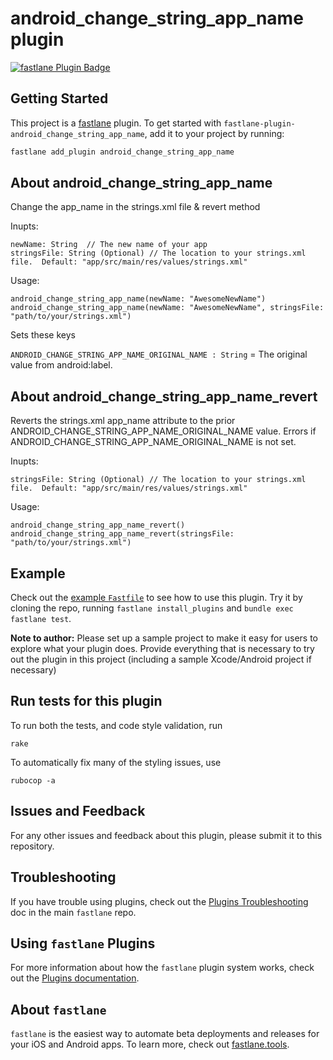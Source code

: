 # android_change_string_app_name plugin

[![fastlane Plugin Badge](https://rawcdn.githack.com/fastlane/fastlane/master/fastlane/assets/plugin-badge.svg)](https://rubygems.org/gems/fastlane-plugin-android_change_string_app_name)

## Getting Started

This project is a [fastlane](https://github.com/fastlane/fastlane) plugin. To get started with `fastlane-plugin-android_change_string_app_name`, add it to your project by running:

```bash
fastlane add_plugin android_change_string_app_name
```

## About android_change_string_app_name

Change the app_name in the strings.xml file & revert method

Inupts:
```
newName: String  // The new name of your app
stringsFile: String (Optional) // The location to your strings.xml file.  Default: "app/src/main/res/values/strings.xml"
```

Usage:

```
android_change_string_app_name(newName: "AwesomeNewName")
android_change_string_app_name(newName: "AwesomeNewName", stringsFile: "path/to/your/strings.xml")
```

Sets these keys

`ANDROID_CHANGE_STRING_APP_NAME_ORIGINAL_NAME : String` = The original value from android:label.

## About android_change_string_app_name_revert

Reverts the strings.xml app_name attribute to the prior ANDROID_CHANGE_STRING_APP_NAME_ORIGINAL_NAME value.  Errors if ANDROID_CHANGE_STRING_APP_NAME_ORIGINAL_NAME is not set.

Inupts:
```
stringsFile: String (Optional) // The location to your strings.xml file.  Default: "app/src/main/res/values/strings.xml"
```

Usage:

```
android_change_string_app_name_revert()
android_change_string_app_name_revert(stringsFile: "path/to/your/strings.xml")

```


## Example

Check out the [example `Fastfile`](fastlane/Fastfile) to see how to use this plugin. Try it by cloning the repo, running `fastlane install_plugins` and `bundle exec fastlane test`.

**Note to author:** Please set up a sample project to make it easy for users to explore what your plugin does. Provide everything that is necessary to try out the plugin in this project (including a sample Xcode/Android project if necessary)

## Run tests for this plugin

To run both the tests, and code style validation, run

```
rake
```

To automatically fix many of the styling issues, use
```
rubocop -a
```

## Issues and Feedback

For any other issues and feedback about this plugin, please submit it to this repository.

## Troubleshooting

If you have trouble using plugins, check out the [Plugins Troubleshooting](https://github.com/fastlane/fastlane/blob/master/fastlane/docs/PluginsTroubleshooting.md) doc in the main `fastlane` repo.

## Using `fastlane` Plugins

For more information about how the `fastlane` plugin system works, check out the [Plugins documentation](https://github.com/fastlane/fastlane/blob/master/fastlane/docs/Plugins.md).

## About `fastlane`

`fastlane` is the easiest way to automate beta deployments and releases for your iOS and Android apps. To learn more, check out [fastlane.tools](https://fastlane.tools).
